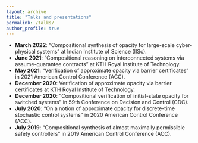 ```yaml
---
layout: archive
title: "Talks and presentations"
permalink: /talks/
author_profile: true
---
```

 

* **March 2022**: “Compositional synthesis of opacity for large-scale cyber-physical systems” at Indian Institute of Science (IISc).
* **June 2021**: “Compositional reasoning on interconnected systems via assume-guarantee contracts” at KTH Royal Institute of Technology.
* **May 2021**: “Verification of approximate opacity via barrier certificates” in 2021 American Control Conference (ACC).
* **December 2020**: Verification of approximate opacity via barrier certificates at KTH Royal Institute of Technology. 
* **December 2020**: “Compositional verification of initial-state opacity for switched systems” in 59th Conference on Decision and Control (CDC).
* **July 2020**: “On a notion of approximate opacity for discrete-time stochastic control systems” in 2020 American Control Conference (ACC).
* **July 2019**: “Compositional synthesis of almost maximally permissible safety controllers” in 2019 American Control Conference (ACC).
 
